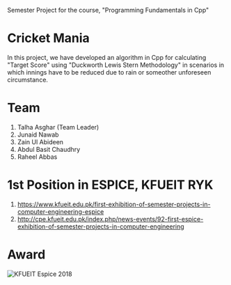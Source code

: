Semester Project for the course, "Programming Fundamentals in Cpp"

# Cricket Mania
In this project, we have developed an algorithm in Cpp for calculating "Target Score" using "Duckworth Lewis Stern Methodology" in scenarios in which innings have to be reduced due to rain or someother unforeseen circumstance.

# Team
1. Talha Asghar (Team Leader)
2. Junaid Nawab
3. Zain Ul Abideen
4. Abdul Basit Chaudhry
5. Raheel Abbas

# 1st Position in ESPICE, KFUEIT RYK
1. https://www.kfueit.edu.pk/first-exhibition-of-semester-projects-in-computer-engineering-espice
2. http://cpe.kfueit.edu.pk/index.php/news-events/92-first-espice-exhibition-of-semester-projects-in-computer-engineering

# Award
![KFUEIT Espice 2018](https://user-images.githubusercontent.com/46928648/132457075-1a2b1ce4-071b-4207-a8e8-c212950015d6.jpg)

